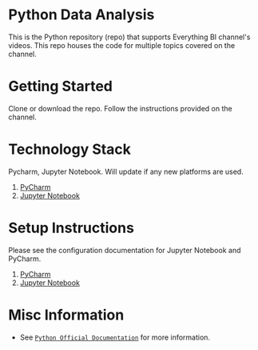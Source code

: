# Python Data Analysis
This is the Python repository (repo) that supports Everything BI channel's videos. This repo houses the code for multiple topics covered on the channel. 

# Getting Started

Clone or download the repo. Follow the instructions provided on the channel. 

# Technology Stack

Pycharm, Jupyter Notebook. Will update if any new platforms are used.

1. [PyCharm](https://www.jetbrains.com/pycharm/)
2. [Jupyter Notebook](https://jupyter.org/)

# Setup Instructions

Please see the configuration documentation for Jupyter Notebook and PyCharm.
1. [PyCharm](https://www.jetbrains.com/pycharm/)
2. [Jupyter Notebook](https://jupyter.org/)


# Misc Information
- See [`Python Official Documentation`](https://www.python.org/) for more information.
